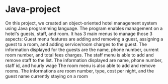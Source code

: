 # Java-project
On this project, we created an object-oriented hotel management system using Java programming language. The program enables management on a hotel's guests, staff, and room. It has 3 main menus to manage those 3 aspects:
    Guest menu features are adding and removing a guest, assigning a guest to a room, and adding service/room charges to the guest. The information displayed for the guests are the name, phone number, current room number, and total fees charges.
    The staff menu is able to add and remove staff to the list. The information displayed are name, phone number, staff id, and hourly wage
    The room menu is also able to add and remove rooms. The informations are room number, type, cost per night, and the guest name currently staying on a room

